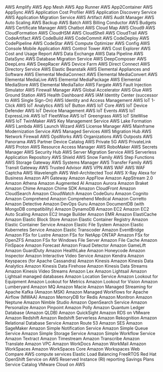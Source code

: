 AWS Amplify
AWS App Mesh
AWS App Runner
AWS App2Container
AWS AppSync
AWS Application Cost Profiler
AWS Application Discovery Service
AWS Application Migration Service
AWS Artifact
AWS Audit Manager
AWS Auto Scaling
AWS Backup
AWS Batch
AWS Billing Conductor
AWS Budgets
AWS Certificate Manager
AWS Chatbot
AWS Cloud Map
AWS Cloud9
AWS CloudFormation
AWS CloudHSM
AWS CloudShell
AWS CloudTrail
AWS CodeArtifact
AWS CodeBuild
AWS CodeCommit
AWS CodeDeploy
AWS CodePipeline
AWS CodeStar
AWS Compute Optimizer
AWS Config
AWS Console Mobile Application
AWS Control Tower
AWS Cost Explorer
AWS Cost and Usage Report
AWS Data Exchange
AWS Data Pipeline
AWS DataSync
AWS Database Migration Service
AWS DeepComposer
AWS DeepLens
AWS DeepRacer
AWS Device Farm
AWS Direct Connect
AWS Directory Service
AWS Elastic Beanstalk
AWS Elemental Appliances and Software
AWS Elemental MediaConnect
AWS Elemental MediaConvert
AWS Elemental MediaLive
AWS Elemental MediaPackage
AWS Elemental MediaStore
AWS Elemental MediaTailor
AWS Fargate
AWS Fault Injection Simulator
AWS Firewall Manager
AWS Global Accelerator
AWS Glue
AWS Ground Station
AWS Health Dashboard
AWS IAM Identity Center (successor to AWS Single Sign-On)
AWS Identity and Access Management
AWS IoT 1-Click
AWS IoT Analytics
AWS IoT Button
AWS IoT Core
AWS IoT Device Defender
AWS IoT Device Management
AWS IoT Events
AWS IoT ExpressLink
AWS IoT FleetWise
AWS IoT Greengrass
AWS IoT SiteWise
AWS IoT TwinMaker
AWS Key Management Service
AWS Lake Formation
AWS Lambda
AWS Launch Wizard
AWS License Manager
AWS Mainframe Modernization Service
AWS Managed Services
AWS Migration Hub
AWS Network Firewall
AWS OpsWorks
AWS Organizations
AWS Outposts
AWS Panorama
AWS Partner Device Catalog
AWS Private 5G
AWS PrivateLink
AWS Proton
AWS Resource Access Manager
AWS RoboMaker
AWS Secrets Manager
AWS Security Hub
AWS Server Migration Service
AWS Serverless Application Repository
AWS Shield
AWS Snow Family
AWS Step Functions
AWS Storage Gateway
AWS Systems Manager
AWS Transfer Family
AWS Transit Gateway
AWS Trusted Advisor
AWS VPN
AWS WAF
AWS WAF Captcha
AWS Wavelength
AWS Well-Architected Tool
AWS X-Ray
Alexa for Business
Amazon API Gateway
Amazon AppFlow
Amazon AppStream 2.0
Amazon Athena
Amazon Augmented AI
Amazon Aurora
Amazon Braket
Amazon Chime
Amazon Chime SDK
Amazon CloudFront
Amazon CloudSearch
Amazon CloudWatch
Amazon CodeGuru
Amazon Cognito
Amazon Comprehend
Amazon Comprehend Medical
Amazon Corretto
Amazon Detective
Amazon DevOps Guru
Amazon DocumentDB (with MongoDB compatibility)
Amazon DynamoDB
Amazon EC2
Amazon EC2 Auto Scaling
Amazon EC2 Image Builder
Amazon EMR
Amazon ElastiCache
Amazon Elastic Block Store
Amazon Elastic Container Registry
Amazon Elastic Container Service
Amazon Elastic File System
Amazon Elastic Kubernetes Service
Amazon Elastic Transcoder
Amazon EventBridge
Amazon FSx for Lustre
Amazon FSx for NetApp ONTAP
Amazon FSx for OpenZFS
Amazon FSx for Windows File Server
Amazon File Cache
Amazon FinSpace
Amazon Forecast
Amazon Fraud Detector
Amazon GameLift
Amazon GuardDuty
Amazon HealthLake
Amazon Honeycode
Amazon Inspector
Amazon Interactive Video Service
Amazon Kendra
Amazon Keyspaces (for Apache Cassandra)
Amazon Kinesis
Amazon Kinesis Data Analytics
Amazon Kinesis Data Firehose
Amazon Kinesis Data Streams
Amazon Kinesis Video Streams
Amazon Lex
Amazon Lightsail
Amazon Lightsail managed databases
Amazon Location Service
Amazon Lookout for Equipment
Amazon Lookout for Metrics
Amazon Lookout for Vision
Amazon Lumberyard
Amazon MQ
Amazon Macie
Amazon Managed Streaming for Apache Kafka (Amazon MSK)
Amazon Managed Workflows for Apache Airflow (MWAA)
Amazon MemoryDB for Redis
Amazon Monitron
Amazon Neptune
Amazon Nimble Studio
Amazon OpenSearch Service
Amazon Personalize
Amazon Pinpoint
Amazon Polly
Amazon Quantum Ledger Database (Amazon QLDB)
Amazon QuickSight
Amazon RDS on VMware
Amazon Redshift
Amazon Redshift Serverless
Amazon Rekognition
Amazon Relational Database Service
Amazon Route 53
Amazon SES
Amazon SageMaker
Amazon Simple Notification Service
Amazon Simple Queue Service
Amazon Simple Storage Service
Amazon Simple Workflow Service
Amazon Textract
Amazon Timestream
Amazon Transcribe
Amazon Translate
Amazon VPC
Amazon WorkDocs
Amazon WorkMail
Amazon WorkSpaces
Amazon WorkSpaces Core
Amazon Workspaces Web
Compare AWS compute services
Elastic Load Balancing
FreeRTOS
Red Hat OpenShift Service on AWS
Reserved Instance (RI) reporting
Savings Plans
Service Catalog
VMware Cloud on AWS
